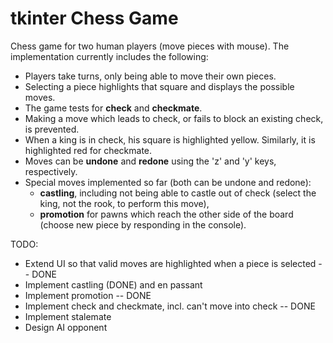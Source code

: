# tkinter Chess Game

Chess game for two human players (move pieces with mouse). The implementation currently includes the following:
- Players take turns, only being able to move their own pieces.
- Selecting a piece highlights that square and displays the possible moves.
- The game tests for **check** and **checkmate**.
- Making a move which leads to check, or fails to block an existing check, is prevented.
- When a king is in check, his square is highlighted yellow. Similarly, it is highlighted red for checkmate.
- Moves can be **undone** and **redone** using the 'z' and 'y' keys, respectively.
- Special moves implemented so far (both can be undone and redone):
    - **castling**, including not being able to castle out of check (select the king, not the rook, to perform this move),
    - **promotion** for pawns which reach the other side of the board (choose new piece by responding in the console).

TODO:
- Extend UI so that valid moves are highlighted when a piece is selected -- DONE
- Implement castling (DONE) and en passant
- Implement promotion -- DONE
- Implement check and checkmate, incl. can't move into check -- DONE
- Implement stalemate
- Design AI opponent
